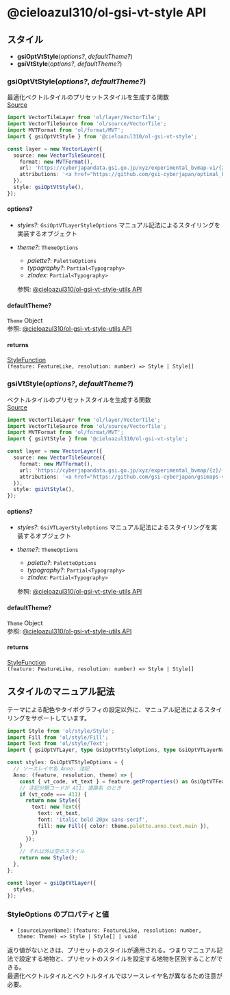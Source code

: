 # @cieloazul310/ol-gsi-vt-style API

## スタイル

- **gsiOptVtStyle**(*options?*, *defaultTheme?*)
- **gsiVtStyle**(*options?*, *defaultTheme?*)

### gsiOptVtStyle(*options?*, *defaultTheme?*)

最適化ベクトルタイルのプリセットスタイルを生成する関数  
[Source](https://github.com/cieloazul310/ol-gsi-vt/blob/main/packages/ol-gsi-vt-style/src/opt-vt/index.ts)

```ts
import VectorTileLayer from 'ol/layer/VectorTile';
import VectorTileSource from 'ol/source/VectorTile';
import MVTFormat from 'ol/format/MVT';
import { gsiOptVtStyle } from '@cieloazul310/ol-gsi-vt-style';

const layer = new VectorLayer({
  source: new VectorTileSource({
    format: new MVTFormat(),
    url: 'https://cyberjapandata.gsi.go.jp/xyz/experimental_bvmap-v1/{z}/{x}/{y}.pbf',
    attributions: '<a href="https://github.com/gsi-cyberjapan/optimal_bvmap" target="_blank" rel=”noopener noreferrer”>国土地理院最適化ベクトルタイル</a>',
  }),
  style: gsiOptVtStyle(),
});
```

#### options?

- *styles?*: `GsiOptVTLayerStyleOptions`
  マニュアル記法によるスタイリングを実装するオブジェクト
- *theme?*: `ThemeOptions`
  - *palette?*: `PaletteOptions`
  - *typography?*: `Partial<Typography>`
  - *zIndex*: `Partial<Typography>`
  
  参照: [@cieloazul310/ol-gsi-vt-style-utils API]

#### defaultTheme?

`Theme` Object  
参照: [@cieloazul310/ol-gsi-vt-style-utils API]

#### returns

[StyleFunction]  
`(feature: FeatureLike, resolution: number) => Style | Style[]`

### gsiVtStyle(*options?*, *defaultTheme?*)

ベクトルタイルのプリセットスタイルを生成する関数  
[Source](https://github.com/cieloazul310/ol-gsi-vt/blob/main/packages/ol-gsi-vt-style/src/vt/index.ts)

```ts
import VectorTileLayer from 'ol/layer/VectorTile';
import VectorTileSource from 'ol/source/VectorTile';
import MVTFormat from 'ol/format/MVT';
import { gsiVtStyle } from '@cieloazul310/ol-gsi-vt-style';

const layer = new VectorLayer({
  source: new VectorTileSource({
    format: new MVTFormat(),
    url: 'https://cyberjapandata.gsi.go.jp/xyz/experimental_bvmap/{z}/{x}/{y}.pbf',
    attributions: '<a href="https://github.com/gsi-cyberjapan/gsimaps-vector-experiment" target="_blank" rel=”noopener noreferrer”>国土地理院ベクトルタイル提供実験</a>',
  }),
  style: gsiVtStyle(),
});
```

#### options?

- *styles?*: `GsiVTLayerStyleOptions`
  マニュアル記法によるスタイリングを実装するオブジェクト
- *theme?*: `ThemeOptions`
  - *palette?*: `PaletteOptions`
  - *typography?*: `Partial<Typography>`
  - *zIndex*: `Partial<Typography>`
  
  参照: [@cieloazul310/ol-gsi-vt-style-utils API]

#### defaultTheme?

`Theme` Object  
参照: [@cieloazul310/ol-gsi-vt-style-utils API]

#### returns

[StyleFunction]  
`(feature: FeatureLike, resolution: number) => Style | Style[]`

## スタイルのマニュアル記法

テーマによる配色やタイポグラフィの設定以外に、マニュアル記法によるスタイリングをサポートしています。

```ts
import Style from 'ol/style/Style';
import Fill from 'ol/style/Fill';
import Text from 'ol/style/Text';
import { gsiOptVTLayer, type GsiOptVTStyleOptions, type GsiOptVTLayerName } from '@cieloazul310/ol-gsi-vt';

const styles: GsiOptVTStyleOptions = {
  // ソースレイヤ名 Anno: 注記
  Anno: (feature, resolution, theme) => {
    const { vt_code, vt_text } = feature.getProperties() as GsiOptVTFeatureProperties;
    // 注記分類コードが 411: 道路名 のとき
    if (vt_code === 411) {
      return new Style({
        text: new Text({
          text: vt_text,
          font: 'italic bold 20px sans-serif',
          fill: new Fill({ color: theme.palette.anno.text.main }),
        })
      });
    }
    // それ以外は空のスタイル
    return new Style();
  },
};

const layer = gsiOptVtLayer({
  styles,
});
```

### StyleOptions のプロパティと値

- `[sourceLayerName]`: `(feature: FeatureLike, resolution: number, theme: Theme) => Style | Style[] | void`

返り値がないときは、プリセットのスタイルが適用される。つまりマニュアル記法で設定する地物と、プリセットのスタイルを設定する地物を区別することができる。  
最適化ベクトルタイルとベクトルタイルではソースレイヤ名が異なるため注意が必要。

[StyleFunction]: https://openlayers.org/en/latest/apidoc/module-ol_style_Style.html#~StyleFunction "ol/style/Style"
[@cieloazul310/ol-gsi-vt-style-utils API]: [ol-gsi-vt-style-utils-api.md]
